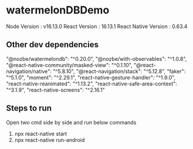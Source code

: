 # watermelonDBDemo

Node Version : v16.13.0
React Version : 16.13.1
React Native Version : 0.63.4

Other dev dependencies
---------------------
"@nozbe/watermelondb": "^0.20.0",
"@nozbe/with-observables": "^1.0.8",
"@react-native-community/masked-view": "^0.1.10",
"@react-navigation/native": "^5.8.10",
"@react-navigation/stack": "^5.12.8",
"faker": "^5.1.0",
"moment": "^2.29.1",
"react-native-gesture-handler": "^1.9.0",
"react-native-reanimated": "^1.13.2",
"react-native-safe-area-context": "^3.1.9",
"react-native-screens": "^2.16.1"


Steps to run
-----------------------
Open two cmd side by side and run below commands

1) npx react-native start
2) npx react-native run-android
